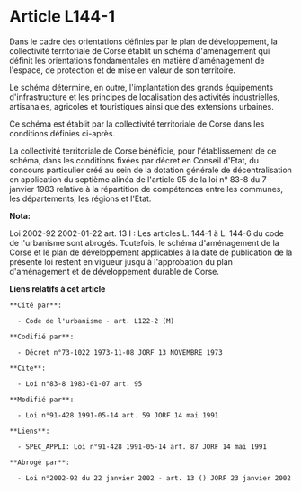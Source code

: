 # Article L144-1

Dans le cadre des orientations définies par le plan de développement, la collectivité territoriale de Corse établit un schéma
d'aménagement qui définit les orientations fondamentales en matière d'aménagement de l'espace, de protection et de mise en
valeur de son territoire.

Le schéma détermine, en outre, l'implantation des grands équipements d'infrastructure et les principes de localisation des
activités industrielles, artisanales, agricoles et touristiques ainsi que des extensions urbaines.

Ce schéma est établit par la collectivité territoriale de Corse dans les conditions définies ci-après.

La collectivité territoriale de Corse bénéficie, pour l'établissement de ce schéma, dans les conditions fixées par décret en
Conseil d'Etat, du concours particulier créé au sein de la dotation générale de décentralisation en application du septième
alinéa de l'article 95 de la loi n° 83-8 du 7 janvier 1983 relative à la répartition de compétences entre les communes, les
départements, les régions et l'Etat.

**Nota:**

Loi 2002-92 2002-01-22 art. 13 I : Les articles L. 144-1 à L. 144-6 du code de l'urbanisme sont abrogés. Toutefois, le schéma
d'aménagement de la Corse et le plan de développement applicables à la date de publication de la présente loi restent en
vigueur jusqu'à l'approbation du plan d'aménagement et de développement durable de Corse.

**Liens relatifs à cet article**

	**Cité par**:

	  - Code de l'urbanisme - art. L122-2 (M)

	**Codifié par**:

	  - Décret n°73-1022 1973-11-08 JORF 13 NOVEMBRE 1973

	**Cite**:

	  - Loi n°83-8 1983-01-07 art. 95

	**Modifié par**:

	  - Loi n°91-428 1991-05-14 art. 59 JORF 14 mai 1991

	**Liens**:

	  - SPEC_APPLI: Loi n°91-428 1991-05-14 art. 87 JORF 14 mai 1991

	**Abrogé par**:

	  - Loi n°2002-92 du 22 janvier 2002 - art. 13 () JORF 23 janvier 2002
